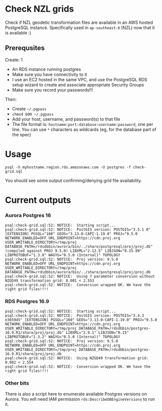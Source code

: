 # Check NZL grids

Check if NZL geodetic transformation files are available in an AWS hosted PostgreSQL instance. Specifically used in `ap-southeast-6` (NZL) now that it is available :)

## Prerequsites

Create:
1
- An RDS instance running postgres
- Make sure you have connectivity to it
- I use an EC2 hosted in the same VPC, and use the PostgreSQL RDS setup wizard to create and associate appropriate Security Groups
- Make sure you record your passwords!!!

Then:

- Create `~/.pgpass`
- `chmod 600 ~/.pgpass`
- Add your host, username, and password(s) to that file
- The file format is: `hostname:port:database:username:password`, one per line. You can use `*` characters as wildcards (eg, for the database part of the spec)

# Usage

`psql -h myhostname.region.rds.amazonaws.com -U postgres -f check-grid.sql`

You should see some output confirming/denying grid file availability.

# Current outputs

### Aurora Postgres 16


```
psql:check-grid.sql:52: NOTICE:  Starting script...
psql:check-grid.sql:52: NOTICE:  PostGIS version: POSTGIS="3.5.1 0" [EXTENSION] PGSQL="160" GEOS="3.13.0-CAPI-1.19.0" PROJ="9.5.0 NETWORK_ENABLED=OFF URL_ENDPOINT=https://cdn.proj.org USER_WRITABLE_DIRECTORY=/tmp/proj DATABASE_PATH=/rdsdbbin/aurora/bin/../share/postgresql/proj/proj.db" (compiled against PROJ 9.5.0) LIBXML="2.12.5" LIBJSON="0.15.99" LIBPROTOBUF="1.3.0" WAGYU="0.5.0 (Internal)" TOPOLOGY
psql:check-grid.sql:52: NOTICE:  Proj version: 9.5.0 NETWORK_ENABLED=OFF URL_ENDPOINT=https://cdn.proj.org USER_WRITABLE_DIRECTORY=/tmp/proj DATABASE_PATH=/rdsdbbin/aurora/bin/../share/postgresql/proj/proj.db
psql:check-grid.sql:52: NOTICE:  Using 7 parameter conversion without NZGD49 transformation grid: 0.001 < 2.553
psql:check-grid.sql:52: NOTICE:  Conversion wrapped OK. We have the right grid files!!!!

```

### RDS Postgres 16.9

```
psql:check-grid.sql:52: NOTICE:  Starting script...
psql:check-grid.sql:52: NOTICE:  PostGIS version: POSTGIS="3.4.3 e365945" [EXTENSION] PGSQL="160" GEOS="3.13.0-CAPI-1.19.0" PROJ="9.5.0 NETWORK_ENABLED=OFF URL_ENDPOINT=https://cdn.proj.org USER_WRITABLE_DIRECTORY=/tmp/proj DATABASE_PATH=/rdsdbbin/postgres-16.9.R1/share/proj/proj.db" LIBXML="2.9.1" LIBJSON="0.15" LIBPROTOBUF="1.3.2" WAGYU="0.5.0 (Internal)" TOPOLOGY
psql:check-grid.sql:52: NOTICE:  Proj version: 9.5.0 NETWORK_ENABLED=OFF URL_ENDPOINT=https://cdn.proj.org USER_WRITABLE_DIRECTORY=/tmp/proj DATABASE_PATH=/rdsdbbin/postgres-16.9.R1/share/proj/proj.db
psql:check-grid.sql:52: NOTICE:  Using NZGD49 transformation grid: 0.002 < 2.554
psql:check-grid.sql:52: NOTICE:  Conversion wrapped OK. We have the right grid files!!!!
```


### Other bits

There is also a script here to enumerate available Postgres versions on Aurora.
You will need IAM permission `rds:DescribeDBEngineVersions` to run it.
